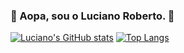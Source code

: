 ### 🎂 Aopa, sou o Luciano Roberto. 🎂

[![Luciano's GitHub stats](https://github-readme-stats.vercel.app/api?username=Luciano749)](https://github.com/anuraghazra/github-readme-stats)
[![Top Langs](https://github-readme-stats.vercel.app/api/top-langs/?username=Luciano749&theme=Gradient)](https://github.com/anuraghazra/github-readme-stats)



<!--
**Luciano749/Luciano749** is a ✨ _special_ ✨ repository because its `README.md` (this file) appears on your GitHub profile.

Here are some ideas to get you started:

- 🔭 I’m currently working on ...
- 🌱 I’m currently learning ...
- 👯 I’m looking to collaborate on ...
- 🤔 I’m looking for help with ...
- 💬 Ask me about ...
- 📫 How to reach me: ...
- 😄 Pronouns: ...
- ⚡ Fun fact: ...
-->
